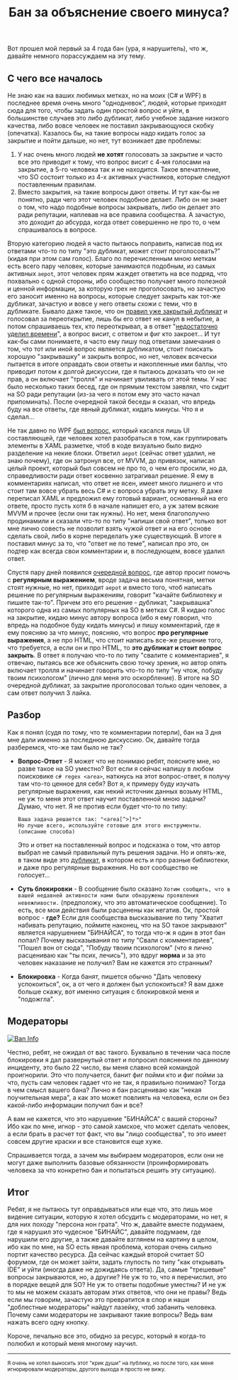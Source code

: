 ﻿---
title: "Бан за объяснение своего минуса?"
se.owner.user_id: 220553
se.owner.display_name: "EvgeniyZ"
se.owner.link: "https://ru.meta.stackoverflow.com/users/220553/evgeniyz"
se.link: "https://ru.meta.stackoverflow.com/questions/11456/%d0%91%d0%b0%d0%bd-%d0%b7%d0%b0-%d0%be%d0%b1%d1%8a%d1%8f%d1%81%d0%bd%d0%b5%d0%bd%d0%b8%d0%b5-%d1%81%d0%b2%d0%be%d0%b5%d0%b3%d0%be-%d0%bc%d0%b8%d0%bd%d1%83%d1%81%d0%b0"
se.question_id: 11456
se.post_type: question
---
<p>Вот прошел мой первый за 4 года бан (ура, я нарушитель), что ж, давайте немного порассуждаем на эту тему.</p>
<h2>С чего все началось</h2>
<p>Не знаю как на ваших любимых метках, но на моих (C# и WPF) в последнее время очень много &quot;однодневок&quot;, людей, которые приходят сюда для того, чтобы задать один простой вопрос и уйти, в большинстве случаев это либо дубликат, либо учебное задание низкого качества, либо вовсе человек не поставил закрывающуюся скобку (опечатка). Казалось бы, на такие вопросы надо кидать голос за закрытие и пойти дальше, но нет, тут возникает две проблемы:</p>
<ol>
<li>У нас очень много людей <strong>не хотят</strong> голосовать за закрытие и часто все это приводит к тому, что вопрос висит с 4-мя голосами на закрытие, а 5-го человека так и не находится. Такое впечатление, что SO состоит только из 4-х активных участников, которые следуют поставленным правилам.</li>
<li>Вместо закрытия, на такие вопросы дают ответы. И тут как-бы не понятно, ради чего этот человек подобное делает. Либо он не знает о том, что надо подобные вопросы закрывать, либо он делает это ради репутации, наплевав на все правила сообщества. А зачастую, это доходит до абсурда, когда ответ совершенно не про то, о чем спрашивалось в вопросе.</li>
</ol>
<p>Вторую категорию людей я часто пытаюсь поправить, написав под их ответами что-то по типу &quot;это дубликат, может стоит проголосовать?&quot; (кидая при этом сам голос). Благо по перечисленным мною меткам есть всего пару человек, которые занимаются подобным, из самых активных <code>aepot</code>, этот человек прям жаждет ответить на все подряд, что похвально с одной стороны, ибо сообщество получает много полезной и ценной информации, за которую грех не проголосовать, но зачастую его заносит именно на вопросы, которые следует закрыть как тот-же дубликат, зачастую и вовсе у него ответы схожи с теми, что в дубликате. Бывало даже такое, что он <a href="https://ru.stackoverflow.com/a/1230878">правил уже закрытый дубликат</a> и голосовал за переоткрытие, лишь бы его ответ не канул в небытие, а потом спрашиваешь тех, кто переоткрывал, а в ответ &quot;<a href="https://chat.stackexchange.com/transcript/message/56735271#56735271">недостаточно уделил времени</a>&quot;, а вопрос висит, с ответом и фиг кто закроет... И тут как-бы сами понимаете, я часто ему пишу под ответами замечания о том, что тот или иной вопрос является дубликатом, стоит поискать хорошую &quot;закрывашку&quot; и закрыть вопрос, но нет, человек всячески пытается в итоге оправдать свои ответы и накопленные ими баллы, что приводит потом к долгой дискуссии, где я пытаюсь доказать что он не прав, а он включает &quot;тролля&quot; и начинает увиливать от этой темы. У нас было несколько таких бесед, где он прямым текстом заявлял, что сидит на SO ради репутации (из-за чего я потом ему это часто начал припоминать). После очередной такой беседы я сказал, что впредь буду на все ответы, где явный дубликат, кидать минусы. Что я и сделал...</p>
<p>Не так давно по WPF <a href="https://ru.stackoverflow.com/q/1256608/220553">был вопрос</a>, который касался лишь UI составляющей, где человек хотел разобраться в том, как группировать элементы в XAML разметке, чтоб в коде визуально было видно разделение на некие блоки. Ответил <code>aepot</code> (сейчас ответ удалил, не знаю почему), где он затронул все, от MVVM, до привязок, написал целый проект, который был совсем не про то, о чем его просили, но да, справедливости ради ответ косвенно затрагивал решение. Я ему в комментариях написал, что ответ не ясен, имеет много лишнего и что стоит там вовсе убрать весь C# и с вопроса убрать эту метку. Я даже переписал XAML и предложил ему готовый вариант, основанный на его ответе, просто пусть хотя б в начале напишет его, а уж затем всякие MVVM и прочее (если они так нужны). Но нет, меня благополучно продинамили и сказали что-то по типу &quot;напиши свой ответ&quot;, только вот мне лично совесть не позволит взять чужой ответ и на его основе сделать свой, либо в корне переделать уже существующий. В итоге я поставил минус за то, что &quot;ответ не по теме&quot;, написал про это, он подтер как всегда свои комментарии и, в последующем, вовсе удалил ответ.</p>
<p>Спустя пару дней появился <a href="https://ru.stackoverflow.com/q/1257961/220553">очередной вопрос</a>, где автор просит помочь с <strong>регулярным выражением</strong>, вроде задача весьма понятная, метки стоят нужные, но нет, приходит <code>aepot</code> и вместо того, чтоб написать решение по регулярным выражениям, говорит &quot;качайте библиотеку и пишите так-то&quot;. Причем это его решение - дубликат, &quot;закрывашка&quot; которого одна из самых популярных на SO в метках C#. Я кидаю голос на закрытие, кидаю минус автору вопроса (ибо я ему говорил, что впредь на подобное буду кидать минусы) и пишу комментарий, где я ему поясняю за что минус, поясняю, что вопрос <strong>про регулярные выражения</strong>, а не про HTML, что стоит написать все-же решение того, что требуется, а если он и про HTML, то <strong>это дубликат и стоит вопрос закрыть</strong>.  В ответ я получаю что-то по типу &quot;свалите с комментариев&quot;, я отвечаю, пытаясь все же объяснить свою точку зрения, но автор опять включает тролля и начинает говорить что-то по типу &quot;ну чтож, побуду твоим психологом&quot; (лично для меня это оскорбление). В итоге на SO очередной дубликат, за закрытие проголосовал только один человек, а сам ответ получил 3 лайка.</p>
<h2>Разбор</h2>
<p>Как я понял (судя по тому, что те комментарии потерли), бан на 3 дня мне дали именно за последнюю дискуссию. Ок, давайте тогда разберемся, что-же там было не так?</p>
<ul>
<li><p><strong>Вопрос-Ответ</strong> - Я может что не понимаю ребят, поясните мне, но разве такое на SO уместно? Вот если я сейчас напишу в любом поисковике <code>c# regex &lt;area&gt;</code>, наткнусь на этот вопрос-ответ, я получу там что-то ценное для себя? Вот я, к примеру буду изучать регулярные выражения, как некий источник данных возьму HTML, не уж то меня этот ответ научит поставленной мною задачи? Думаю, что нет. Я не против если будет что-то по типу:</p>
<pre><code>Ваша задача решается так: &quot;&lt;area[^&gt;]*&gt;&quot;
Но лучше всего, используйте готовые для этого инструменты.
(описание способа)
</code></pre>
<p>Это и ответ на поставленный вопрос и подсказка о том, что автор выбрал не самый правильный путь решения задачи.
Но и опять-же, в таком виде это <a href="https://ru.stackoverflow.com/questions/420354">дубликат</a>, в котором есть и про разные библиотеки, и даже про регулярные выражения. Но вот сообщество не голосует...</p>
</li>
<li><p><strong>Суть блокировки</strong> - В сообщение было сказано <code>Хотим сообщить, что в вашей недавней активности нами были обнаружены проявления невежливости.</code> (предположу, что это автоматическое сообщение). То есть, все мои действия были расценены как негатив. Ок, простой вопрос - <strong>где?</strong> Если для сообщества высказывание по типу &quot;Хватит набивать репутацию, поймите наконец, что на SO такое закрывают&quot; является нарушением &quot;БИНАЙСА&quot;, то тогда что-ж я один в этот бан попал? Почему высказывания по типу &quot;Свали с комментариев&quot;, &quot;Пошел вон от сюда&quot;, &quot;Побуду твоим психологом&quot; (что я лично расцениваю как &quot;ты псих, лечись&quot;), это вдруг <strong>норма</strong> и за это человек наказание не получил? Вам не кажется это странным?</p>
</li>
<li><p><strong>Блокировка</strong> - Когда банят, пишется обычно &quot;Дать человеку успокоиться&quot;, ок, а от чего я должен был успокоиться? Я вам даже больше скажу, вот именно ситуация с блокировкой меня и &quot;подожгла&quot;.</p>
</li>
</ul>
<h2>Модераторы</h2>
<p><a href="https://i.stack.imgur.com/2EHPz.png" rel="nofollow noreferrer"><img src="https://i.stack.imgur.com/2EHPz.png" alt="Ban Info" /></a></p>
<p>Честно, ребят, не ожидал от вас такого. Буквально в течении часа после блокировки я дал развернутый ответ и попросил пояснения по данному инциденту, это было 22 число, вы меня славно всей командой проигнорили. Это что получается, банит фиг пойми кто и фиг пойми за что, пусть сам человек гадает что не так, я правильно понимаю? Тогда в чем смысл вашего бана? Лично я бан расцениваю как &quot;некая поучительная мера&quot;, а как это может повлиять на человека, если он без какой-либо информации получил бан и все?</p>
<p>А вам не кажется, что это нарушение &quot;БИНАЙСА&quot; с вашей стороны? Ибо как по мне, игнор - это самой хамское, что может сделать человек, а если брать в расчет тот факт, что вы &quot;лицо сообщества&quot;, то это имеет совсем другие краски и все становится еще хуже.</p>
<p>Спрашивается тогда, а зачем мы выбираем модераторов, если они не могут даже выполнить базовые обязанности (проинформировать человека за что конкретно бан и попытаться решить эту ситуацию).</p>
<h2>Итог</h2>
<p>Ребят, я не пытаюсь тут оправдываться или еще что, это лишь мое видение ситуации, которую я хотел обсудить с модераторами, но нет, я для них походу &quot;персона нон грата&quot;. Что ж, давайте вместе подумаем, где я нарушил это чудесное &quot;БИНАЙС&quot;, давайте подумаем, где нарушили его другие, а также давайте взглянем на картину в целом, ибо как по мне, на SO есть явная проблема, которая очень сильно портит качество ресурса. Да сейчас каждый второй считает SO форумом, где он может зайти, задать глупость по типу &quot;как открывать IDE&quot; и уйти (иногда даже не дожидаясь ответа). Да, самые &quot;трешевые&quot; вопросы закрываются, но, а другие? Не уж то то, что я перечислил, это в порядке вещей для SO? Не уж то ответы подобные уместны? И не уж то мы не можем сказать авторам этих ответов, что они не правы? Ведь если мы говорим, зачастую это превратится в спор и наши &quot;доблестные модераторы&quot; найдут лазейку, чтоб забанить человека. Почему сами модераторы не закрывают такие вопросы? Ведь вам нажать всего одну кнопку.</p>
<p>Короче, печально все это, обидно за ресурс, который я когда-то полюбил и который меня многому научил.</p>
<hr />
<p><sup>Я очень не хотел выносить этот &quot;крик души&quot; на публику, но после того, как меня игнорировали модераторы, другого выхода я просто не вижу.</sup></p>
